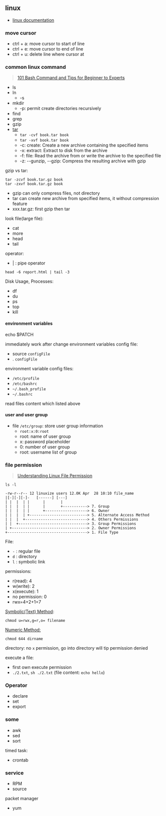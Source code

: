 ## linux

* [linux documentation](https://linux.die.net/)

### move cursor

* ctrl + a: move cursor to start of line
* ctrl + e: move cursor to end of line
* ctrl + u: delete line where cursor at

### common linux command

> [101 Bash Command and Tips for Beginner to Experts](https://dev.to/awwsmm/101-bash-commands-and-tips-for-beginners-to-experts-30je#the-basics)

* ls
* ln
  * -s
* mkdir
  * -p: permit create directories recursively
* find
* grep
* gzip
* [tar](https://en.wikipedia.org/wiki/Tar_(computing))
  * `tar -cvf book.tar book`
  * `tar -xvf book.tar book`
  * -c: create: Create a new archive containing the specified items
  * -x: extract:  Extract to disk from the archive
  * -f: file: Read the archive from or write the archive to the specified file
  * -z: --gunzip, --gzip: Compress the resulting archive with gzip

gzip vs tar:

```shell
tar -zcvf book.tar.gz book
tar -zxvf book.tar.gz book
```

* gzip can only compress files, not directory
* tar can create new archive from specified items, it without compression feature
* xxx.tar.gz: first gzip then tar

look file(large file):

* cat
* more
* head
* tail

operator:

* | : pipe operator

```shell
head -6 report.html | tail -3
```

Disk Usage, Processes:

* df
* du
* ps
* top
* kill

#### environment variables

echo $PATCH

immediately work after change environment variables config file:

* source `configFile`
* . `configFile`

environment variable config files:

* `/etc/profile`
* `/etc/bashrc`
* `~/.bash_profile`
* `~/.bashrc`

read files content which listed above

#### user and user group

* file `/etc/group`: store user group information
  * `root:x:0:root`
  * root: name of user group
  * x: password placeholder
  * 0: number of user group
  * root: username list of group

### file permission

> [Understanding Linux File Permission](https://linuxize.com/post/understanding-linux-file-permissions/)

```shell
ls -l
```

```text
-rw-r--r-- 12 linuxize users 12.0K Apr  28 10:10 file_name
|[-][-][-]-   [------] [---]
| |  |  | |      |       |
| |  |  | |      |       +-----------> 7. Group
| |  |  | |      +-------------------> 6. Owner
| |  |  | +--------------------------> 5. Alternate Access Method
| |  |  +----------------------------> 4. Others Permissions
| |  +-------------------------------> 3. Group Permissions
| +----------------------------------> 2. Owner Permissions
+------------------------------------> 1. File Type
```

File:

* `-` : regular file
* `d` : directory
* `l` : symbolic link

permissions:

* r(read): 4
* w(write): 2
* x(execute): 1
* no permission: 0
* rwx=4+2+1=7

[Symbolic(Text) Method](https://linuxize.com/post/understanding-linux-file-permissions/#symbolic-text-method):

```shell
chmod u=rwx,g=r,o= filename
```

[Numeric Method:](https://linuxize.com/post/understanding-linux-file-permissions/#numeric-method)

```shell
chmod 644 dirname
```

directory: no `x` permission, go into directory will tip permission denied

execute a file:

* first own execute permission
* `./2.txt`, `sh ./2.txt` (file content: `echo hello`)

### Operator

* declare
* set
* export

### some

* awk
* sed
* sort

timed task:

* crontab

### service

* RPM
* source

packet manager

* yum

